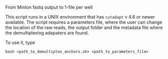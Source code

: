 
From MinIon fastq output to 1-file per well

This script runs in a UNIX environment that has `cutadapt` v 4.6 or newer available. The script requires a parameters file, where the user can change the location of the raw reads, the output folder and the metadata file where the demultiplexing adapaters are found.

To use it, type

```bash <path_to_demultiplex_anchors.sh> <path_to_parameters_file>```
